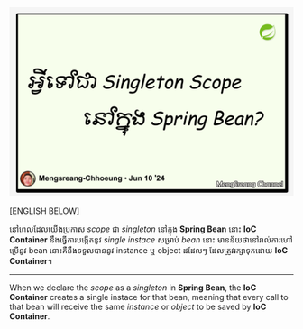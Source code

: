 ![what-is-a-singleton-scope-of-a-spring-bean](./images/what-is-a-singleton-scope-of-a-spring-bean.jpg "What Is a Singleton Scope of a Spring Bean")

[ENGLISH BELOW]

នៅពេលដែលយើងប្រកាស _scope_ ជា _singleton_ នៅក្នុង **Spring Bean** នោះ **IoC Container** នឹងធ្វើការបង្កើតនូវ _single instace_ សម្រាប់ _bean_ នោះ មានន័យថានៅរាល់ការហៅប្រើនូវ bean នោះគឺនឹងទទួលបាននូវ instance ឬ object ដដែលៗ ដែលត្រូវរក្សាទុកដោយ **IoC Container**។

---

When we declare the _scope_ as a _singleton_ in **Spring Bean**, the **IoC Container** creates a single instace for that bean, meaning that every call to that bean will receive the same _instance_ or _object_ to be saved by **IoC Container**.
